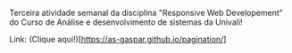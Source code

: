 Terceira atividade semanal da disciplina "Responsive Web Developement" do Curso de Análise e desenvolvimento de sistemas da Univali!

Link: (Clique aqui!)[https://as-gaspar.github.io/pagination/]
